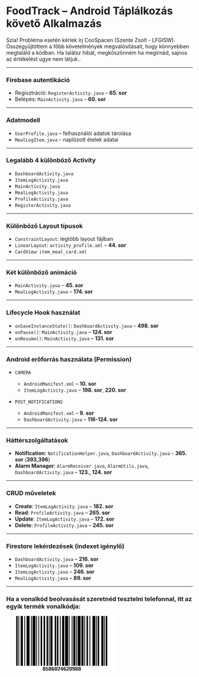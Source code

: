 # FoodTrack – Android Táplálkozás követő Alkalmazás

Szia! Probléma esetén kérlek írj CooSpacen (Szente Zsolt - LFGISW). Összegyűjtöttem a főbb követelmények megvalósításait, hogy könnyebben megtaláld a kódban. Ha találsz hibát, megköszönném ha megírnád, sajnos az értékelést ugye nem látjuk..

---

### Firebase autentikáció

- Regisztráció: `RegisterActivity.java` – **65. sor**
- Belépés: `MainActivity.java` – **60. sor**

---

### Adatmodell

- `UserProfile.java` – felhasználói adatok tárolása
- `MealLogItem.java` – naplózott ételek adatai

---

### Legalább 4 különböző Activity
- `DashboardActivity.java`
- `ItemLogActivity.java`
- `MainActivity.java`
- `MealLogActivity.java`
- `ProfileActivity.java`
- `RegisterActivity.java`

---

### Különböző Layout típusok
- `ConstraintLayout`: legtöbb layout fájlban
- `LinearLayout`: `activity_profile.xml` – **44. sor**
- `CardView`: `item_meal_card.xml`

---

### Két különböző animáció
- `MainActivity.java` – **45. sor**
- `MealLogActivity.java` – **174. sor**

---

### Lifecycle Hook használat
- `onSaveInstanceState()`: `DashboardActivity.java` – **498. sor**
- `onPause()`: `MainActivity.java` – **124. sor**
- `onResume()`: `MainActivity.java` – **131. sor**

---

### Android erőforrás használata (Permission)

- `CAMERA`
   - `AndroidManifest.xml` – **10. sor**
   - `ItemLogActivity.java` – **198. sor**, **220. sor**

- `POST_NOTIFICATIONS`
   - `AndroidManifest.xml` – **9. sor**
   - `DashboardActivity.java` – **116-124. sor**

---

### Háttérszolgáltatások
- **Notification**: `NotificationHelper.java`, `DashboardActivity.java` - **365. sor** (**393,396**)
- **Alarm Manager**: `AlarmReceiver.java`, `AlarmUtils.java`, `DashboardActivity.java` – **123., 124. sor**

---

### CRUD műveletek
- **Create**: `ItemLogActivity.java` – **182. sor**
- **Read**: `ProfileActivity.java` – **265. sor**
- **Update**: `ItemLogActivity.java` – **172. sor**
- **Delete**: `ProfileActivity.java` – **245. sor**

---

### Firestore lekérdezések (indexet igénylő)

- `DashboardActivity.java` – **216. sor**  
- `ItemLogActivity.java` – **109. sor**  
- `ItemLogActivity.java` – **246. sor**  
- `MealLogActivity.java` – **89. sor**

---

### Ha a vonalkód beolvasását szeretnéd tesztelni telefonnal, itt az egyik termék vonalkódja:
![Barcode](ProteinBarBarcode.png)
